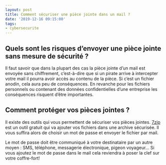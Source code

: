 ```yaml
---
layout: post
title: Comment sécuriser une pièce jointe dans un mail ?
date: '2019-12-16 09:15:00'
tags:
- cybersecurite
---
```


## Quels sont les risques d’envoyer une pièce jointe sans mesure de sécurité ?

Il faut savoir que dans la plupart des cas la pièce jointe d’un mail est envoyée sans chiffrement, c’est-à-dire que si un pirate arrive à intercepter votre mail il pourra avoir accès au contenu de la pièce. Si c’est un fichier anodin, cela aura peu de conséquences. En revanche pour les fichiers personnels ou contenant des données confidentielles d’une entreprise les conséquences risquent d’être importantes.

## Comment protéger vos pièces jointes ?

Il existe des outils qui vous permettent de sécuriser vos pièces jointes. [7zip](https://www.7-zip.org/) est un outil gratuit qui va ajouter vos fichiers dans une archive sécurisée. Il vous suffira alors de choisir un mot de passe et envoyer le fichier par mail.

Le mot de passe doit être communiqué à votre destinataire par un autre moyen : SMS, téléphone, messagerie électronique, pigeon voyageur… Si vous ajoutez le mot de passe dans le mail cela reviendra à poser la clef sur votre coffre-fort!

